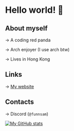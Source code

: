 # Hello world! :wave:
## About myself
  → A coding red panda

  → Arch enjoyer (I use arch btw)

  → Lives in Hong Kong

## Links
  → [My website](https://funnsam.github.io/)

## Contacts
  → Discord (`@funnsam`)

[![My GitHub stats](https://github-readme-stats.vercel.app/api?username=funnsam&theme=vue-dark)](https://github.com/anuraghazra/github-readme-stats)
